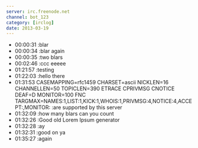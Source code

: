 ```yaml
---
server: irc.freenode.net
channel: bot_123
category: [irclog]
date: 2013-03-19
---
```

- 00:00:31 :blar
- 00:00:34 :blar again
- 00:00:35 :two blars
- 00:02:46 :ccc eeeee
- 01:21:57 :testing
- 01:22:03 :hello there
- 01:31:53 CASEMAPPING=rfc1459 CHARSET=ascii NICKLEN=16 CHANNELLEN=50 TOPICLEN=390 ETRACE CPRIVMSG CNOTICE DEAF=D MONITOR=100 FNC TARGMAX=NAMES:1,LIST:1,KICK:1,WHOIS:1,PRIVMSG:4,NOTICE:4,ACCEPT:,MONITOR: :are supported by this server
- 01:32:09 :how many blars can you count
- 01:32:26 :Good old Lorem Ipsum generator
- 01:32:28 :ay
- 01:32:31 :good on ya
- 01:35:27 :again

